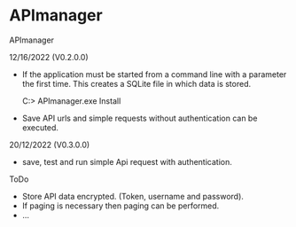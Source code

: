 # APImanager
APImanager



12/16/2022 (V0.2.0.0)
- If the application must be started from a command line with a parameter the first time. This creates a SQLite file in which data is stored.
  
  C:> APImanager.exe Install

- Save API urls and simple requests without authentication can be executed.

20/12/2022 (V0.3.0.0)
- save, test and run simple Api request with authentication.

ToDo
- Store API data encrypted. (Token, username and password).
- If paging is necessary then paging can be performed.
- ...
